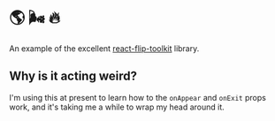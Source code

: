 # 🌎 🌬️ 🔥

An example of the excellent [react-flip-toolkit](https://github.com/aholachek/react-flip-toolkit) library.

## Why is it acting weird?

I'm using this at present to learn how to the `onAppear` and `onExit` props work, and it's taking me a while to wrap my head around it.
